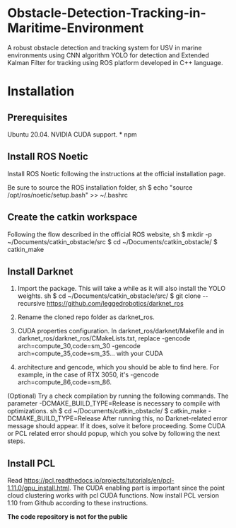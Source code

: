 # Obstacle-Detection-Tracking-in-Maritime-Environment
A robust obstacle detection and tracking system for USV in marine environments using CNN algorithm YOLO for detection and Extended Kalman Filter for tracking using ROS platform developed in C++ language.

# Installation
## Prerequisites
Ubuntu 20.04. NVIDIA CUDA support. * npm

## Install ROS Noetic

Install ROS Noetic following the instructions at the official installation page.

Be sure to source the ROS installation folder, sh $ echo "source /opt/ros/noetic/setup.bash" >> ~/.bashrc

## Create the catkin workspace

Following the flow described in the official ROS website, sh $ mkdir -p ~/Documents/catkin_obstacle/src $ cd ~/Documents/catkin_obstacle/ $ catkin_make
## Install Darknet
1. Import the package. This will take a while as it will also install the YOLO weights. sh $ cd ~/Documents/catkin_obstacle/src/ $ git clone --recursive https://github.com/leggedrobotics/darknet_ros

2. Rename the cloned repo folder as darknet_ros.

3. CUDA properties configuration. In darknet_ros/darknet/Makefile and in darknet_ros/darknet_ros/CMakeLists.txt, replace -gencode arch=compute_30,code=sm_30 -gencode arch=compute_35,code=sm_35... with your CUDA 

4. architecture and gencode, which you should be able to find here. For example, in the case of RTX 3050, it's -gencode arch=compute_86,code=sm_86.

(Optional) Try a check compilation by running the following commands. The parameter -DCMAKE_BUILD_TYPE=Release is necessary to compile with optimizations. sh $ cd ~/Documents/catkin_obstacle/ $ catkin_make -DCMAKE_BUILD_TYPE=Release After running this, no Darknet-related error message should appear. If it does, solve it before proceeding. Some CUDA or PCL related error should popup, which you solve by following the next steps.

## Install PCL

Read https://pcl.readthedocs.io/projects/tutorials/en/pcl-1.11.0/gpu_install.html. The CUDA enabling part is important since the point cloud clustering works with pcl CUDA functions.
Now install PCL version 1.10 from Github according to these instructions.

**The code repository is not for the public**
